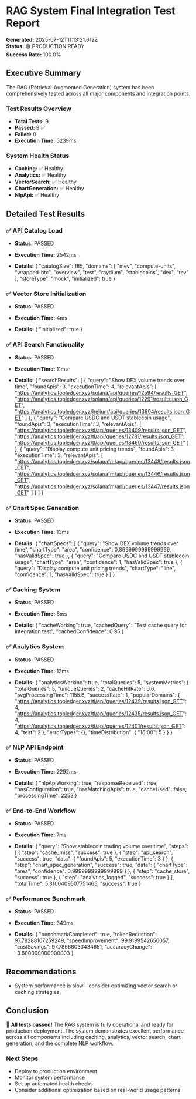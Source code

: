 # RAG System Final Integration Test Report

**Generated:** 2025-07-12T11:13:21.612Z  
**Status:** 🟢 PRODUCTION READY  
**Success Rate:** 100.0%  

## Executive Summary

The RAG (Retrieval-Augmented Generation) system has been comprehensively tested across all major components and integration points.

### Test Results Overview
- **Total Tests:** 9
- **Passed:** 9 ✅
- **Failed:** 0 
- **Execution Time:** 5239ms

### System Health Status
- **Caching:** ✅ Healthy
- **Analytics:** ✅ Healthy
- **VectorSearch:** ✅ Healthy
- **ChartGeneration:** ✅ Healthy
- **NlpApi:** ✅ Healthy

## Detailed Test Results


### ✅ API Catalog Load
- **Status:** PASSED
- **Execution Time:** 2542ms

- **Details:** {
  "catalogSize": 185,
  "domains": [
    "mev",
    "compute-units",
    "wrapped-btc",
    "overview",
    "test",
    "raydium",
    "stablecoins",
    "dex",
    "rev"
  ],
  "storeType": "mock",
  "initialized": true
}


### ✅ Vector Store Initialization
- **Status:** PASSED
- **Execution Time:** 4ms

- **Details:** {
  "initialized": true
}


### ✅ API Search Functionality
- **Status:** PASSED
- **Execution Time:** 11ms

- **Details:** {
  "searchResults": [
    {
      "query": "Show DEX volume trends over time",
      "foundApis": 3,
      "executionTime": 4,
      "relevantApis": [
        "https://analytics.topledger.xyz/solana/api/queries/12594/results_GET",
        "https://analytics.topledger.xyz/solana/api/queries/12291/results.json_GET",
        "https://analytics.topledger.xyz/helium/api/queries/13604/results.json_GET"
      ]
    },
    {
      "query": "Compare USDC and USDT stablecoin usage",
      "foundApis": 3,
      "executionTime": 3,
      "relevantApis": [
        "https://analytics.topledger.xyz/tl/api/queries/13409/results.json_GET",
        "https://analytics.topledger.xyz/tl/api/queries/12781/results.json_GET",
        "https://analytics.topledger.xyz/tl/api/queries/13460/results.json_GET"
      ]
    },
    {
      "query": "Display compute unit pricing trends",
      "foundApis": 3,
      "executionTime": 3,
      "relevantApis": [
        "https://analytics.topledger.xyz/solanafm/api/queries/13448/results.json_GET",
        "https://analytics.topledger.xyz/solanafm/api/queries/13446/results.json_GET",
        "https://analytics.topledger.xyz/solanafm/api/queries/13447/results.json_GET"
      ]
    }
  ]
}


### ✅ Chart Spec Generation
- **Status:** PASSED
- **Execution Time:** 13ms

- **Details:** {
  "chartSpecs": [
    {
      "query": "Show DEX volume trends over time",
      "chartType": "area",
      "confidence": 0.8999999999999999,
      "hasValidSpec": true
    },
    {
      "query": "Compare USDC and USDT stablecoin usage",
      "chartType": "area",
      "confidence": 1,
      "hasValidSpec": true
    },
    {
      "query": "Display compute unit pricing trends",
      "chartType": "line",
      "confidence": 1,
      "hasValidSpec": true
    }
  ]
}


### ✅ Caching System
- **Status:** PASSED
- **Execution Time:** 8ms

- **Details:** {
  "cacheWorking": true,
  "cachedQuery": "Test cache query for integration test",
  "cachedConfidence": 0.95
}


### ✅ Analytics System
- **Status:** PASSED
- **Execution Time:** 12ms

- **Details:** {
  "analyticsWorking": true,
  "totalQueries": 5,
  "systemMetrics": {
    "totalQueries": 5,
    "uniqueQueries": 2,
    "cacheHitRate": 0.6,
    "avgProcessingTime": 1155.6,
    "successRate": 1,
    "popularDomains": {
      "https://analytics.topledger.xyz/tl/api/queries/12439/results.json_GET": 4,
      "https://analytics.topledger.xyz/tl/api/queries/12435/results.json_GET": 4,
      "https://analytics.topledger.xyz/tl/api/queries/12401/results.json_GET": 4,
      "test": 2
    },
    "errorTypes": {},
    "timeDistribution": {
      "16:00": 5
    }
  }
}


### ✅ NLP API Endpoint
- **Status:** PASSED
- **Execution Time:** 2292ms

- **Details:** {
  "nlpApiWorking": true,
  "responseReceived": true,
  "hasConfiguration": true,
  "hasMatchingApis": true,
  "cacheUsed": false,
  "processingTime": 2253
}


### ✅ End-to-End Workflow
- **Status:** PASSED
- **Execution Time:** 7ms

- **Details:** {
  "query": "Show stablecoin trading volume over time",
  "steps": [
    {
      "step": "cache_miss",
      "success": true
    },
    {
      "step": "api_search",
      "success": true,
      "data": {
        "foundApis": 5,
        "executionTime": 3
      }
    },
    {
      "step": "chart_spec_generation",
      "success": true,
      "data": {
        "chartType": "area",
        "confidence": 0.9999999999999999
      }
    },
    {
      "step": "cache_store",
      "success": true
    },
    {
      "step": "analytics_logged",
      "success": true
    }
  ],
  "totalTime": 5.3100409507751465,
  "success": true
}


### ✅ Performance Benchmark
- **Status:** PASSED
- **Execution Time:** 349ms

- **Details:** {
  "benchmarkCompleted": true,
  "tokenReduction": 97.78288107259249,
  "speedImprovement": 99.9199542650057,
  "costSavings": 97.78666033434651,
  "accuracyChange": -3.600000000000003
}


## Recommendations

- System performance is slow - consider optimizing vector search or caching strategies

## Conclusion

🎉 **All tests passed!** The RAG system is fully operational and ready for production deployment. The system demonstrates excellent performance across all components including caching, analytics, vector search, chart generation, and the complete NLP workflow.

### Next Steps
- Deploy to production environment
- Monitor system performance
- Set up automated health checks
- Consider additional optimization based on real-world usage patterns
